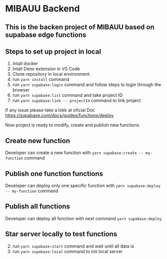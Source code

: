 # MIBAUU Backend

## This is the backen project of MIBAUU based on supabase edge functions

## Steps to set up project in local

1. Intall docker
2. Intall Deno extension in VS Code
2. Clone repository in local environment.
3. run `yarn install` command
4. run `yarn supabase:login` command and follow steps to login through the browser
5. run `yarn supabase:list` command and take project ID
6. run `yarn supabase:link -- projectId` command to link project

If any issue please take a lokk at oficial Doc https://supabase.com/docs/guides/functions/deploy

Now project is ready to modify, create and publish new functions

## Create new function

Developer can create a new function with `yarn supabase:create -- my-function` command

## Publish one function functions

Developer can deploy only one specific function with `yarn supabase:deploy -- my-function` command

## Publish all functions

Developer can deploy all function with next command `yarn supabase:deploy`

## Star server locally to test functions

2. run `yarn supabase:start` command and wait until all data is
3. run `yarn supabase:local` command to init local server
